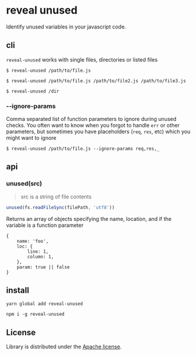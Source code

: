 # reveal unused

Identify unused variables in your javascript code.

## cli

`reveal-unused` works with single files, directories or listed files

```shell
$ reveal-unused /path/to/file.js
```
```shell
$ reveal-unused /path/to/file.js /path/to/file2.js /path/to/file3.js
```
```shell
$ reveal-unused /dir
```

### --ignore-params

Comma separated list of function parameters to ignore during unused checks. You often want to know when you forgot to handle `err` or other parameters, but sometimes you have placeholders (`req`, `res`, etc) which you might want to ignore

```shell
$ reveal-unused /path/to/file.js --ignore-params req,res,_
```

## api

### unused(src)

> src is a string of file contents

```javascript
unused(fs.readFileSync(filePath, 'utf8'))
```

Returns an array of objects specifying the name, location, and if the variable is a function parameter

```
{
    name: 'foo',
    loc: {
        line: 1,
        column: 1,
    },
    param: true || false
}
```

## install

```shell
yarn global add reveal-unused
```
```shell
npm i -g reveal-unused
```

## License

Library is distributed under the [Apache license](http://www.apache.org/licenses/LICENSE-2.0.html).
